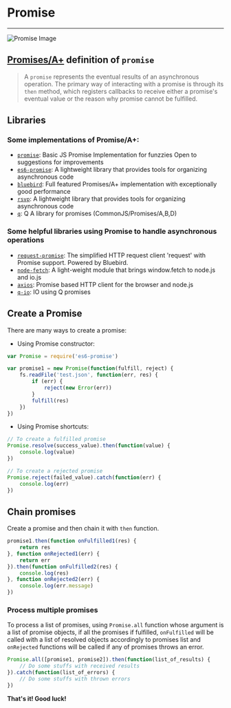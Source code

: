 # Promise
---

![Promise Image](https://promisesaplus.com/assets/logo-small.png)

## [Promises/A+](https://promisesaplus.com/) definition of `promise`


>A `promise` represents the eventual results of an asynchronous operation. The primary way of interacting with a promise is through its `then` method, which registers callbacks to receive either a promise's eventual value or the reason why promise cannot be fulfilled.

## Libraries

### Some implementations of Promise/A+:

* [`promise`](https://www.npmjs.com/package/Promise): Basic JS Promise Implementation for funzzies Open to suggestions for improvements
* [`es6-promise`](https://www.npmjs.com/package/es6-promise): A lightweight library that provides tools for organizing asynchronous code
* [`bluebird`](https://www.npmjs.com/package/bluebird): Full featured Promises/A+ implementation with exceptionally good performance
* [`rsvp`](https://www.npmjs.com/package/rsvp): A lightweight library that provides tools for organizing asynchronous code
* [`q`](https://www.npmjs.com/package/q): Q A library for promises (CommonJS/Promises/A,B,D)

### Some helpful libraries using Promise to handle asynchronous operations

* [`request-promise`](https://www.npmjs.com/package/request-promise): The simplified HTTP request client 'request' with Promise support. Powered by Bluebird.
* [`node-fetch`](https://www.npmjs.com/package/node-fetch): A light-weight module that brings window.fetch to node.js and io.js
* [`axios`](https://www.npmjs.com/package/axios): Promise based HTTP client for the browser and node.js
* [`q-io`](https://www.npmjs.com/package/q-io): IO using Q promises


## Create a Promise

There are many ways to create a promise:

* Using Promise constructor:

```javascript
var Promise = require('es6-promise')

var promise1 = new Promise(function(fulfill, reject) {
    fs.readFile('test.json', function(err, res) {
        if (err) {
            reject(new Error(err))
        }
        fulfill(res)
    })
})
```

* Using Promise shortcuts:

```javascript
// To create a fulfilled promise
Promise.resolve(success_value).then(function(value) {
    console.log(value)
})

// To create a rejected promise
Promise.reject(failed_value).catch(function(err) {
    console.log(err)
})
```

## Chain promises

Create a promise and then chain it with `then` function.

```javascript
promise1.then(function onFulfilled1(res) {
    return res
}, function onRejected1(err) {
    return err
}).then(function onFulfilled2(res) {
    console.log(res)
}, function onRejected2(err) {
    console.log(err.message)
})
```

### Process multiple promises

To process a list of promises, using `Promise.all` function whose argument is a list of promise objects, if all the promises if fulfilled, `onFulfilled` will be called with a list of resolved objects accordingly to promises list and `onRejected` functions will be called if any of promises throws an error.

```javascript
Promise.all([promise1, promise2]).then(function(list_of_results) {
    // Do some stuffs with received results
}).catch(function(list_of_errors) {
    // Do some stuffs with thrown errors
})
```

**That's it! Good luck!**
